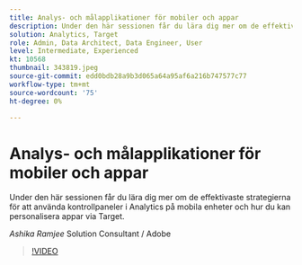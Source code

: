 ```yaml
---
title: Analys- och målapplikationer för mobiler och appar
description: Under den här sessionen får du lära dig mer om de effektivaste strategierna för att använda kontrollpaneler i Analytics på mobila enheter och hur du kan personalisera appar via Target.
solution: Analytics, Target
role: Admin, Data Architect, Data Engineer, User
level: Intermediate, Experienced
kt: 10568
thumbnail: 343819.jpeg
source-git-commit: edd0bdb28a9b3d065a64a95af6a216b747577c77
workflow-type: tm+mt
source-wordcount: '75'
ht-degree: 0%

---
```


# Analys- och målapplikationer för mobiler och appar

Under den här sessionen får du lära dig mer om de effektivaste strategierna för att använda kontrollpaneler i Analytics på mobila enheter och hur du kan personalisera appar via Target.

*Ashika Ramjee* Solution Consultant / Adobe

>[!VIDEO](https://video.tv.adobe.com/v/343819/?quality=12&learn=on)
